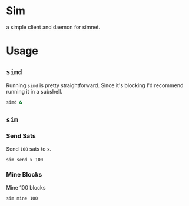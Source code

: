 # Sim
a simple client and daemon for simnet.

# Usage
## `simd`
Running `simd` is pretty straightforward. Since it's blocking I'd recommend running it in a subshell.
```sh
simd &
```

## `sim`
### Send Sats
Send `100` sats to `x`.
```sh
sim send x 100
```

### Mine Blocks
Mine 100 blocks
```sh
sim mine 100
```


